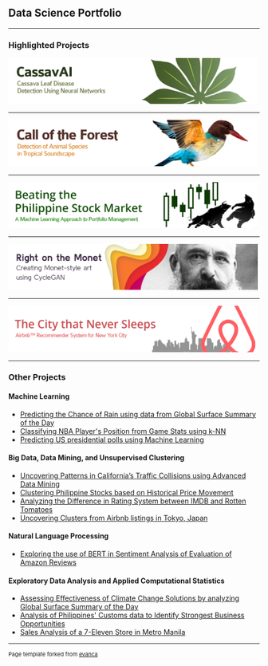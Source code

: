<html>
<head>
<meta property="og:title" content="The Rock" />
<meta property="og:type" content="video.movie" />
<meta property="og:url" content="https://www.imdb.com/title/tt0117500/" />
<meta name="image" property="og:image" content="[https://jasondolorso.github.io/images/thumbnail.png?raw=true]">
<meta property="og:description" content="Jason Dolorso's Data Science Portfolio. A Petroleum Engineer turned Data Scientist with the goal of empowering organizations in making data-driven decisions."/>
</head>
</html>

## Data Science Portfolio

---
### Highlighted Projects

[<img src="banners/cassavabanner.png?raw=true" width="500"/>](/pages/cassava.md)

---
[<img src="banners/forestbanner.png?raw=true" width="500"/>](/pages/forest.md)

---
[<img src="banners/stocksbanner.png?raw=true" width="500"/>](/pages/stocks_ml.md)

---
[<img src="banners/monetbanner.png?raw=true" width="500"/>](/pages/monet.md)

---
[<img src="banners/airbnbbanner.png?raw=true" width="500"/>](/pages/airbnb_rs.md)

---
### Other Projects

#### Machine Learning

- [Predicting the Chance of Rain using data from Global Surface Summary of the Day](/pages/gsod_ml.md)
- [Classifying NBA Player's Position from Game Stats using k-NN](/pages/nba.md)
- [Predicting US presidential polls using Machine Learning](/pages/elections.md)


#### Big Data, Data Mining, and Unsupervised Clustering

- [Uncovering Patterns in California’s Traffic Collisions using Advanced Data Mining](/pages/traffic.md)
- [Clustering Philippine Stocks based on Historical Price Movement](/pages/stocks_dmw.md)
- [Analyzing the Difference in Rating System between IMDB and Rotten Tomatoes](/pages/imdb.md)
- [Uncovering Clusters from Airbnb listings in Tokyo, Japan](/pages/airbnb_tokyo.md)

#### Natural Language Processing
- [Exploring the use of BERT in Sentiment Analysis of Evaluation of Amazon Reviews](/pages/amazon.md)

#### Exploratory Data Analysis and Applied Computational Statistics
- [Assessing Effectiveness of Climate Change Solutions by analyzing Global Surface Summary of the Day](/pages/gsod_eda.md)
- [Analysis of Philippines' Customs data to Identify Strongest Business Opportunities](/pages/customs.md)
- [Sales Analysis of a 7-Eleven Store in Metro Manila](/pages/711)


---
<p style="font-size:11px">Page template forked from <a href="https://github.com/evanca/quick-portfolio">evanca</a></p>
<!-- Remove above link if you don't want to attibute -->
